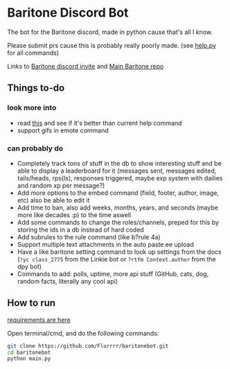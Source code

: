 # Baritone Discord Bot
The bot for the Baritone discord, made in python cause that's all I know.

Please submit prs cause this is probably really poorly made. (see [help.py](cogs/help.py) for all commands)

Links to [Baritone discord invite](https://discord.gg/s6fRBAUpmr) and [Main Baritone repo](https://github.com/cabaletta/baritone)
## Things to-do
### look more into
*   read [this](https://gist.github.com/InterStella0/b78488fb28cadf279dfd3164b9f0cf96) and see if it's better than current help command
*   support gifs in emote command
### can probably do
*   Completely track tons of stuff in the db to show interesting stuff and be able to display a leaderboard for it (messages sent, messages edited, tails/heads, rps(ls), responses triggered, maybe exp system with dailies and random xp per message?)
*   Add more options to the embed command (field, footer, author, image, etc) also be able to edit it
*   Add time to ban, also add weeks, months, years, and seconds (maybe more like decades :p) to the time aswell
*   Add some commands to change the roles/channels, preped for this by storing the ids in a db instead of hard coded
*   Add subrules to the rule command (like b?rule 4a)
*   Support multiple text attachments in the auto paste.ee upload
*   Have a like baritone setting command to look up settings from the docs (`!yc class_2775` from the Linkie bot or `?rtfm Context.author` from the dpy bot)
*   Commands to add: polls, uptime, more api stuff (GitHub, cats, dog, random facts, literally any cool api)
## How to run
[requirements are here](requirements.txt)

Open terminal/cmd, and do the following commands:
```bash
git clone https://github.com/Flurrrr/baritonebot.git
cd baritonebot
python main.py
```
